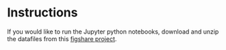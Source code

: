 # Instructions
If you would like to run the Jupyter python notebooks, download and unzip the datafiles from this [figshare project](https://figshare.com/projects/Metagenome_functional_clustering/187989).
